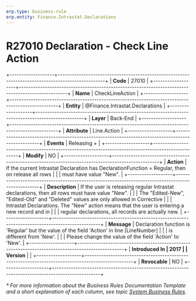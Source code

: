 ```yaml
---
erp.type: business-rule
erp.entity: Finance.Intrastat.Declarations
---
```


# R27010 Declaration - Check Line Action
+-------------------+--------------------------------------------------------------------------------------------------+
| **Code**          | 27010                                                                                            |
+-------------------+--------------------------------------------------------------------------------------------------+
| **Name**          | CheckLineAction                                                                                  |
+-------------------+--------------------------------------------------------------------------------------------------+
| **Entity**        | @Finance.Intrastat.Declarations                                                                  |
+-------------------+--------------------------------------------------------------------------------------------------+
| **Layer**         | Back-End                                                                                         |
+-------------------+--------------------------------------------------------------------------------------------------+
| **Attribute**     | Line.Action                                                                                      |
+-------------------+--------------------------------------------------------------------------------------------------+
| **Events**        | Releasing +                                                                                      |
+-------------------+--------------------------------------------------------------------------------------------------+
| **Modify**        | NO                                                                                               |
+-------------------+--------------------------------------------------------------------------------------------------+
| **Action**        | If the current Intrastat Declaration has DeclarationFunction = Regular, then on release all rows |
|                   | must have value \"New\".                                                                         |
+-------------------+--------------------------------------------------------------------------------------------------+
| **Description**   | If the user is releasing regular Intrastat declarations, then all rows must have value \"New\".  |
|                   | The \"Edited-New\", \"Edited-Old\" and \"Deleted\" values are only allowed in Corrective         |
|                   | Intrastat Declarations. The \"New\" action means that the user is entering a new record and in   |
|                   | regular declarations, all records are actually new.                                              |
+-------------------+--------------------------------------------------------------------------------------------------+
| **Message**       | Declaration function is \'Regular\' but the value of the field \'Action\' in line \[LineNumber\] |
|                   | is different from \'New\'.                                                                       |
|                   | Please change the value of the field \'Action\' to \'New\'.                                      |
+-------------------+--------------------------------------------------------------------------------------------------+
| **Introduced In   | 2017                                                                                             |
| Version**         |                                                                                                  |
+-------------------+--------------------------------------------------------------------------------------------------+
| **Revocable**     | NO                                                                                               |
+-------------------+--------------------------------------------------------------------------------------------------+

*\* For more information about the Business Rules Documentation Template and a short explanation of each column, see
topic [System Business Rules](../templates/template-description-system-business-rules.md).*
